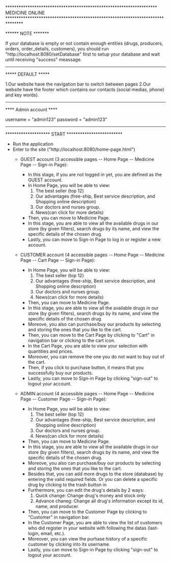 ******************************************************************** MEDICINE ONLINE *******************************************************************************



****** NOTE *******

If your database is empty or  not contain enough entities (drugs, producers, orders, order_details, customers), you should run "http://localhost:8080/setDatabase" first to setup your database and wait until receiving "success" meassage.

*******************

***** DEFAULT *****

1.Our website have the navigation bar to switch between pages
2.Our website have the footer which contains our contacts (social medias, phone) and key words).

*******************

**** Admin account **** 

 username = "admin123" 
 password = "admin123" 

***********************

******************** START *************************

- Run the application
- Enter to the site ("http://localhost:8080/home-page.html")
	+ GUEST account (3 accessible pages -- Home Page -- Medicine Page -- Sign-in Page):
		- In this stage, if you are not logged in yet, you are defined as the GUEST account.
		- In Home Page, you will be able to view:
			1. The best seller (top 12)
			2. Our advantages (free-ship, Best service description, and Shopping online description)
			3. Our doctors and nurses group.
			4. News(can click for more details)
		- Then, you can move to Medicine Page.
		- In this stage, you are able to view all the available drugs in our store (by given filters), search drugs by its name, and view the specific details of the chosen drug.
		- Lastly, you can move to Sign-in Page to log in or register a new account.

	+ CUSTOMER account (4 accessible pages -- Home Page -- Medicine Page -- Cart Page -- Sign-in Page):
		- In Home Page, you will be able to view:
			1. The best seller (top 12)
			2. Our advantages (free-ship, Best service description, and Shopping online description)
			3. Our doctors and nurses group.
			4. News(can click for more details)
		- Then, you can move to Medicine Page.
		- In this stage, you are able to view all the available drugs in our store (by given filters), search drugs by its name, and view the specific details of the chosen drug.
		- Moreove, you also can purchase/buy our products by selecting and storing the ones that you like to the cart.
		- Then, you can move to the Cart Page by clicking to "Cart" in navigation bar or clicking to the cart icon. 
		- In the Cart Page, you are able to view your selection with quantities and prices.
		- Moreover, you can remove the one you do not want to buy out of the cart.
		- Then, if you click to purchase button, it means that you successfully buy our products.
		- Lastly, you can move to Sign-in Page by clicking "sign-out" to logout your account.

	+ ADMIN account (4 accessible pages -- Home Page -- Medicine Page -- Customer Page -- Sign-in Page):
		- In Home Page, you will be able to view:
			1. The best seller (top 12)
			2. Our advantages (free-ship, Best service description, and Shopping online description)
			3. Our doctors and nurses group.
			4. News(can click for more details)
		- Then, you can move to Medicine Page.
		- In this stage, you are able to view all the available drugs in our store (by given filters), search drugs by its name, and view the specific details of the chosen drug.
		- Moreove, you also can purchase/buy our products by selecting and storing the ones that you like to the cart.
		- Besides that, you can add more drugs to the store (database) by entering the valid required fields. Or you can delete a specific drug by clicking to the trash button in
		- Furthermore, you can edit the drug's details by 2 ways:
			1. Quick change: Change drug's money and stock only
			2. Advance chaneg: Change all drug's information except its id, name, and producer. 
		- Then, you can move to the Customer Page by clicking to "Customer" in navigation bar. 
		- In the Customer Page, you are able to view the list of customers who did register in your website with following the datas (last-login, email, etc.).
		- Moreover, you can view the purhase history of a specific customer by clicking into its username.
		- Lastly, you can move to Sign-in Page by clicking "sign-out" to logout your account.

	 

